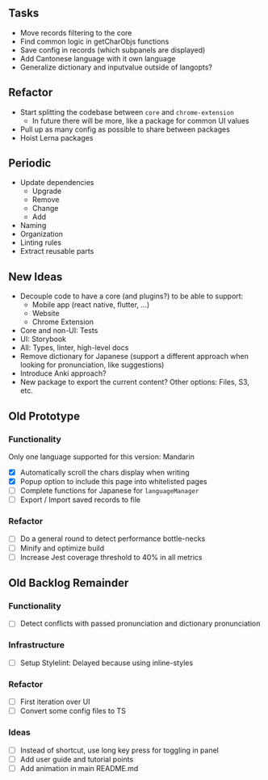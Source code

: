 ## Tasks

- Move records filtering to the core
- Find common logic in getCharObjs functions
- Save config in records (which subpanels are displayed)
- Add Cantonese language with it own language
- Generalize dictionary and inputvalue outside of langopts?

## Refactor

- Start splitting the codebase between `core` and `chrome-extension`
  - In future there will be more, like a package for common UI values
- Pull up as many config as possible to share between packages
- Hoist Lerna packages

## Periodic

- Update dependencies
  - Upgrade
  - Remove
  - Change
  - Add
- Naming
- Organization
- Linting rules
- Extract reusable parts

## New Ideas

- Decouple code to have a core (and plugins?) to be able to support:
  - Mobile app (react native, flutter, ...)
  - Website
  - Chrome Extension
- Core and non-UI: Tests
- UI: Storybook
- All: Types, linter, high-level docs
- Remove dictionary for Japanese (support a different approach when looking for pronunciation, like suggestions)
- Introduce Anki approach?
- New package to export the current content? Other options: Files, S3, etc.

## Old Prototype

### Functionality

Only one language supported for this version: Mandarin

- [x] Automatically scroll the chars display when writing
- [x] Popup option to include this page into whitelisted pages
- [ ] Complete functions for Japanese for `languageManager`
- [ ] Export / Import saved records to file

### Refactor

- [ ] Do a general round to detect performance bottle-necks
- [ ] Minify and optimize build
- [ ] Increase Jest coverage threshold to 40% in all metrics

## Old Backlog Remainder

### Functionality

- [ ] Detect conflicts with passed pronunciation and dictionary pronunciation

### Infrastructure

- [ ] Setup Stylelint: Delayed because using inline-styles

### Refactor

- [ ] First iteration over UI
- [ ] Convert some config files to TS

### Ideas

- [ ] Instead of shortcut, use long key press for toggling in panel
- [ ] Add user guide and tutorial points
- [ ] Add animation in main README.md
